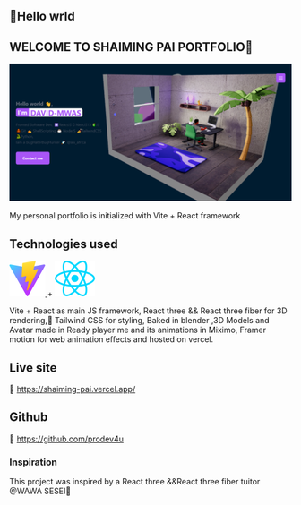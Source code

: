 ## 👋Hello wrld

## WELCOME TO SHAIMING PAI PORTFOLIO🚀

![Alt text](public/projects/portfolio.png)

My personal portfolio is initialized with Vite + React framework

## Technologies used

<!-- ![Alt text](public/vite.svg) + ![Alt text](public/react.svg) -->

 <div>
       <a href="https://vitejs.dev" target="_blank">
          <img src="public/vite.svg" className="logo" alt="Vite logo" />
        </a>
        +
        <a href="https://react.dev" target="_blank">
          <img src="public/react.svg" className="logo react" alt="React logo" />
        </a>
 </div>

Vite + React as main JS framework, React three && React three fiber for 3D rendering,💅 Tailwind CSS for styling, Baked in blender ,3D Models and Avatar made in Ready player me and its animations in Miximo, Framer motion for web animation effects and hosted on vercel.

## Live site

🏹 https://shaiming-pai.vercel.app/

## Github

🎯 https://github.com/prodev4u

### Inspiration

This project was inspired by a React three &&React three fiber tuitor @WAWA SESEI🐬
